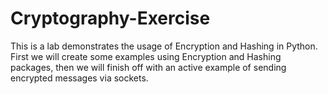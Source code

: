 # Cryptography-Exercise
This is a lab demonstrates the usage of Encryption and Hashing in Python. First we will create some examples using Encryption and Hashing packages, then we will finish off with an active example of sending encrypted messages via sockets.
